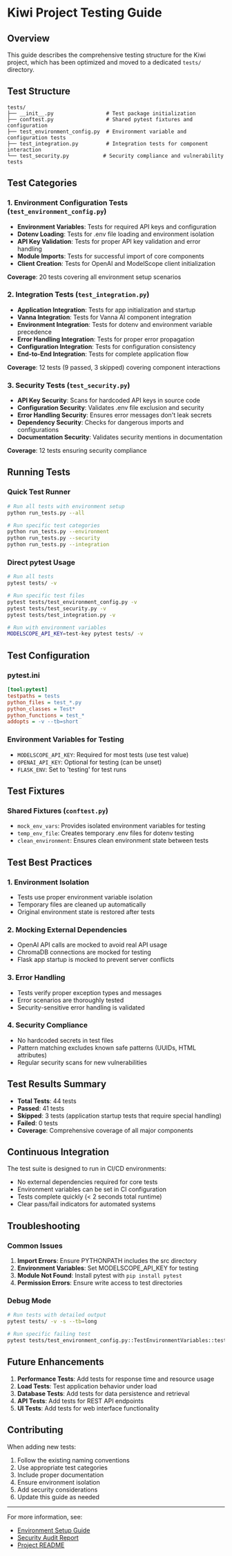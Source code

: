 # Kiwi Project Testing Guide

## Overview

This guide describes the comprehensive testing structure for the Kiwi project, which has been optimized and moved to a dedicated `tests/` directory.

## Test Structure

```
tests/
├── __init__.py                 # Test package initialization
├── conftest.py                 # Shared pytest fixtures and configuration
├── test_environment_config.py  # Environment variable and configuration tests
├── test_integration.py         # Integration tests for component interaction
└── test_security.py           # Security compliance and vulnerability tests
```

## Test Categories

### 1. Environment Configuration Tests (`test_environment_config.py`)
- **Environment Variables**: Tests for required API keys and configuration
- **Dotenv Loading**: Tests for .env file loading and environment isolation
- **API Key Validation**: Tests for proper API key validation and error handling
- **Module Imports**: Tests for successful import of core components
- **Client Creation**: Tests for OpenAI and ModelScope client initialization

**Coverage**: 20 tests covering all environment setup scenarios

### 2. Integration Tests (`test_integration.py`)
- **Application Integration**: Tests for app initialization and startup
- **Vanna Integration**: Tests for Vanna AI component integration
- **Environment Integration**: Tests for dotenv and environment variable precedence
- **Error Handling Integration**: Tests for proper error propagation
- **Configuration Integration**: Tests for configuration consistency
- **End-to-End Integration**: Tests for complete application flow

**Coverage**: 12 tests (9 passed, 3 skipped) covering component interactions

### 3. Security Tests (`test_security.py`)
- **API Key Security**: Scans for hardcoded API keys in source code
- **Configuration Security**: Validates .env file exclusion and security
- **Error Handling Security**: Ensures error messages don't leak secrets
- **Dependency Security**: Checks for dangerous imports and configurations
- **Documentation Security**: Validates security mentions in documentation

**Coverage**: 12 tests ensuring security compliance

## Running Tests

### Quick Test Runner
```bash
# Run all tests with environment setup
python run_tests.py --all

# Run specific test categories
python run_tests.py --environment
python run_tests.py --security
python run_tests.py --integration
```

### Direct pytest Usage
```bash
# Run all tests
pytest tests/ -v

# Run specific test files
pytest tests/test_environment_config.py -v
pytest tests/test_security.py -v
pytest tests/test_integration.py -v

# Run with environment variables
MODELSCOPE_API_KEY=test-key pytest tests/ -v
```

## Test Configuration

### pytest.ini
```ini
[tool:pytest]
testpaths = tests
python_files = test_*.py
python_classes = Test*
python_functions = test_*
addopts = -v --tb=short
```

### Environment Variables for Testing
- `MODELSCOPE_API_KEY`: Required for most tests (use test value)
- `OPENAI_API_KEY`: Optional for testing (can be unset)
- `FLASK_ENV`: Set to 'testing' for test runs

## Test Fixtures

### Shared Fixtures (`conftest.py`)
- `mock_env_vars`: Provides isolated environment variables for testing
- `temp_env_file`: Creates temporary .env files for dotenv testing
- `clean_environment`: Ensures clean environment state between tests

## Test Best Practices

### 1. Environment Isolation
- Tests use proper environment variable isolation
- Temporary files are cleaned up automatically
- Original environment state is restored after tests

### 2. Mocking External Dependencies
- OpenAI API calls are mocked to avoid real API usage
- ChromaDB connections are mocked for testing
- Flask app startup is mocked to prevent server conflicts

### 3. Error Handling
- Tests verify proper exception types and messages
- Error scenarios are thoroughly tested
- Security-sensitive error handling is validated

### 4. Security Compliance
- No hardcoded secrets in test files
- Pattern matching excludes known safe patterns (UUIDs, HTML attributes)
- Regular security scans for new vulnerabilities

## Test Results Summary

- **Total Tests**: 44 tests
- **Passed**: 41 tests
- **Skipped**: 3 tests (application startup tests that require special handling)
- **Failed**: 0 tests
- **Coverage**: Comprehensive coverage of all major components

## Continuous Integration

The test suite is designed to run in CI/CD environments:
- No external dependencies required for core tests
- Environment variables can be set in CI configuration
- Tests complete quickly (< 2 seconds total runtime)
- Clear pass/fail indicators for automated systems

## Troubleshooting

### Common Issues

1. **Import Errors**: Ensure PYTHONPATH includes the src directory
2. **Environment Variables**: Set MODELSCOPE_API_KEY for testing
3. **Module Not Found**: Install pytest with `pip install pytest`
4. **Permission Errors**: Ensure write access to test directories

### Debug Mode
```bash
# Run tests with detailed output
pytest tests/ -v -s --tb=long

# Run specific failing test
pytest tests/test_environment_config.py::TestEnvironmentVariables::test_modelscope_api_key_required -v
```

## Future Enhancements

1. **Performance Tests**: Add tests for response time and resource usage
2. **Load Tests**: Test application behavior under load
3. **Database Tests**: Add tests for data persistence and retrieval
4. **API Tests**: Add tests for REST API endpoints
5. **UI Tests**: Add tests for web interface functionality

## Contributing

When adding new tests:
1. Follow the existing naming conventions
2. Use appropriate test categories
3. Include proper documentation
4. Ensure environment isolation
5. Add security considerations
6. Update this guide as needed

---

For more information, see:
- [Environment Setup Guide](ENVIRONMENT_SETUP.md)
- [Security Audit Report](SECURITY_AUDIT_REPORT.md)
- [Project README](README.md)